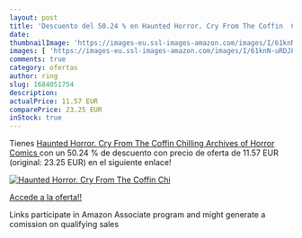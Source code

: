 ```yaml
---
layout: post
title: 'Descuento del 50.24 % en Haunted Horror. Cry From The Coffin  Chi'
date: 
thumbnailImage: 'https://images-eu.ssl-images-amazon.com/images/I/61knN-uRDJL._SL200_.jpg'
images: [ 'https://images-eu.ssl-images-amazon.com/images/I/61knN-uRDJL._SL200_.jpg' ]
comments: true
category: ofertas
author: ring
slug: 1684051754
description:
actualPrice: 11.57 EUR
comparePrice: 23.25 EUR
inStock: true
---
```


Tienes [Haunted Horror. Cry From The Coffin  Chilling Archives of Horror Comics ](https://www.amazon.es/dp/1684051754/?tag=tolees-21) con un 50.24 % de descuento con precio de oferta de 11.57 EUR (original: 23.25 EUR) en el siguiente enlace!

[![Haunted Horror. Cry From The Coffin  Chi](https://images-eu.ssl-images-amazon.com/images/I/61knN-uRDJL._SL200_.jpg)](https://www.amazon.es/dp/1684051754/?tag=tolees-21)

[Accede a la oferta!!](https://www.amazon.es/dp/1684051754/?tag=tolees-21)

Links participate in Amazon Associate program and might generate a comission on qualifying sales


